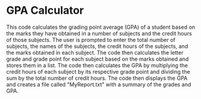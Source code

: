# GPA Calculator
This code calculates the grading point average (GPA) of a student based on the marks they have obtained in a number of subjects and the credit hours of those subjects. The user is prompted to enter the total number of subjects, the names of the subjects, the credit hours of the subjects, and the marks obtained in each subject. The code then calculates the letter grade and grade point for each subject based on the marks obtained and stores them in a list. The code then calculates the GPA by multiplying the credit hours of each subject by its respective grade point and dividing the sum by the total number of credit hours. The code then displays the GPA and creates a file called "MyReport.txt" with a summary of the grades and GPA.
